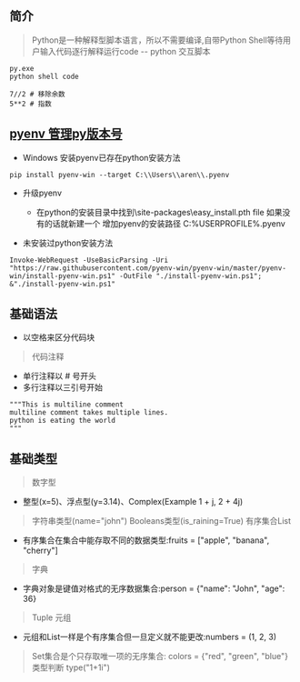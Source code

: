 ## 简介
>Python是一种解释型脚本语言，所以不需要编译,自带Python Shell等待用户输入代码逐行解释运行code
-- python 交互脚本
```
py.exe
python shell code

7//2 # 移除余数
5**2 # 指数
```
## [pyenv 管理py版本号](https://github.com/pyenv/pyenv)
- Windows 安装pyenv已存在python安装方法
```
pip install pyenv-win --target C:\\Users\\aren\\.pyenv
```
- 升级pyenv
  - 在python的安装目录中找到\site-packages\easy_install.pth file 如果没有的话就新建一个 增加pyenv的安装路径 C:\%USERPROFILE%\.pyenv

- 未安装过python安装方法
```
Invoke-WebRequest -UseBasicParsing -Uri "https://raw.githubusercontent.com/pyenv-win/pyenv-win/master/pyenv-win/install-pyenv-win.ps1" -OutFile "./install-pyenv-win.ps1"; &"./install-pyenv-win.ps1"
```


## 基础语法
- 以空格来区分代码块
>代码注释
- 单行注释以 # 号开头
- 多行注释以三引号开始
```
"""This is multiline comment
multiline comment takes multiple lines.
python is eating the world
"""
```

## 基础类型
>数字型
- 整型(x=5)、浮点型(y=3.14)、Complex(Example 1 + j, 2 + 4j)
>字符串类型(name="john")
>Booleans类型(is_raining=True)
>有序集合List
- 有序集合在集合中能存取不同的数据类型:fruits = ["apple", "banana", "cherry"]
>字典
- 字典对象是键值对格式的无序数据集合:person = {"name": "John", "age": 36}
> Tuple 元组
- 元组和List一样是个有序集合但一旦定义就不能更改:numbers = (1, 2, 3)
> Set集合是个只存取唯一项的无序集合: colors = {"red", "green", "blue"}
>类型判断 type("1+1i")
